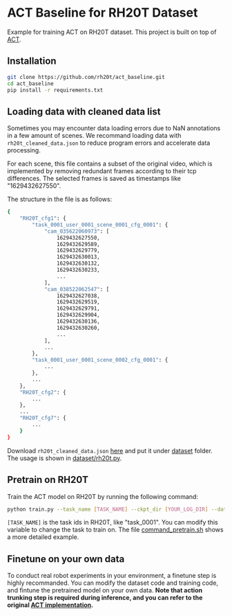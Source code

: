 # ACT Baseline for RH20T Dataset
Example for training ACT on RH20T dataset. This project is built on top of [ACT](https://github.com/tonyzhaozh/act/tree/main).

## Installation

```bash
git clone https://github.com/rh20t/act_baseline.git
cd act_baseline
pip install -r requirements.txt
```

## Loading data with cleaned data list
Sometimes you may encounter data loading errors due to NaN annotations in a few amount of scenes. We recommand loading data with ``rh20t_cleaned_data.json`` to reduce program errors and accelerate data processing.

For each scene, this file contains a subset of the original video, which is implemented by removing redundant frames according to their tcp differences. The selected frames is saved as timestamps like "1629432627550".

The structure in the file is as follows:
```bash
{
    "RH20T_cfg1": {
        "task_0001_user_0001_scene_0001_cfg_0001": {
            "cam_035622060973": [
                1629432627550,
                1629432629589,
                1629432629779,
                1629432630013,
                1629432630132,
                1629432630233,
                ...
            ],
            "cam_038522062547": [
                1629432627038,
                1629432629519,
                1629432629791,
                1629432629904,
                1629432630136,
                1629432630260,
                ...
            ],
            ...
        },
        "task_0001_user_0001_scene_0002_cfg_0001": {
            ...
        },
        ...
    },
    "RH20T_cfg2": {
        ...
    },
    ...
    "RH20T_cfg7": {
        ...
    }
}

```

Download ``rh20t_cleaned_data.json`` [here]() and put it under [dataset](dataset) folder. The usage is shown in [dataset/rh20t.py](dataset/rh20t.py).

## Pretrain on RH20T
Train the ACT model on RH20T by running the following command:
```bash
python train.py --task_name [TASK_NAME] --ckpt_dir [YOUR_LOG_DIR] --dataset_root [RH20T_DIR] --batch_size 24 --seed 233 --num_epoch 50 --save_epoch 5 --lr 1e-5 --kl_weight 10 --chunk_size 20 --hidden_dim 512 --dim_feedforward 3200
```
``[TASK_NAME]`` is the task ids in RH20T, like "task_0001". You can modify this variable to change the task to train on. The file [command_pretrain.sh](command_pretrain.sh) shows a more detailed example.

## Finetune on your own data
To conduct real robot experiments in your environment, a finetune step is highly recommanded. You can modify the dataset code and training code, and fintune the pretrained model on your own data. **Note that action trunking step is required during inference, and you can refer to the original [ACT implementation](https://github.com/tonyzhaozh/act/blob/main/imitate_episodes.py#L251-L259).**